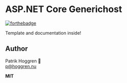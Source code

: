 # ASP.NET Core Generichost

[![forthebadge](https://forthebadge.com/images/badges/built-by-developers.svg)](https://forthebadge.com)

Template and documentation inside!

## Author
Patrik Hoggren 👤  
<p@hoggren.nu>

**MIT**

